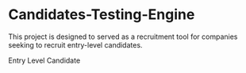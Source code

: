 # Candidates-Testing-Engine
This project is designed to served as a recruitment tool for companies seeking to recruit entry-level candidates.

Entry Level Candidate
